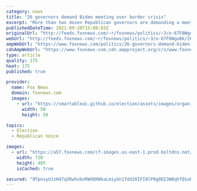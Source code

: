 ```yaml
---
category: news
title: "26 governors demand Biden meeting over border crisis"
excerpt: "More than two dozen Republican governors are demanding a meeting with President Biden to address border security, saying the illegal immigration surge has created an \"international humanitarian crisis.\""
publishedDateTime: 2021-09-20T15:08:03Z
originalUrl: "http://feeds.foxnews.com/~r/foxnews/politics/~3/o-67F8WgoBk/26-governors-demand-biden-meeting-over-border-crisis"
webUrl: "http://feeds.foxnews.com/~r/foxnews/politics/~3/o-67F8WgoBk/26-governors-demand-biden-meeting-over-border-crisis"
ampWebUrl: "https://www.foxnews.com/politics/26-governors-demand-biden-meeting-over-border-crisis.amp"
cdnAmpWebUrl: "https://www-foxnews-com.cdn.ampproject.org/c/s/www.foxnews.com/politics/26-governors-demand-biden-meeting-over-border-crisis.amp"
type: article
quality: 175
heat: 175
published: true

provider:
  name: Fox News
  domain: foxnews.com
  images:
    - url: "https://smartableai.github.io/election/assets/images/organizations/foxnews.com-50x50.jpg"
      width: 50
      height: 50

topics:
  - Election
  - Republican Voice

images:
  - url: "https://a57.foxnews.com/cf-images.us-east-1.prod.boltdns.net/v1/static/694940094001/44ced94b-d769-4291-ae97-93a849ded277/ed672dac-48b5-490f-a525-0e620619bce6/1280x720/match/720/405/image.jpg?ve=1&tl=1"
    width: 720
    height: 405
    isCached: true

secured: "9TpnsyUJzH47qSRwhxbnRWXDKWbaLmiyUn1Tdd20IFI8lP0g0DI3W8qhfQ1aPP5Jy9nGsF+YX6MdDVapA6MBWeVaj9e34EH5dAwZLLl4fL0GA/Lzk0ECcDsnW+tnVr4iJnYegjc/4go4yuoeo11LcYtQmIMu5l32DLw9DjU2/vercweLjesTReKNt8ZeivCNDv8LtqdFctI+JIV99Q8cYGRkNKGu1GubU/LtEyXMOzbJ7kbeELHeuUoqvpY5VNO6oIXWd0BZATu9XvcjkuMcYRlmo4CbXznll5ymTBxo9LgZoxoiRcx6cxM5MO5AIhclgKd9OqZukk96rQoR5noC6oz8BIBHh/372Rzj398aFBw=;fzeBwmHUpNwp/bPXBM6xBQ=="
---
```


